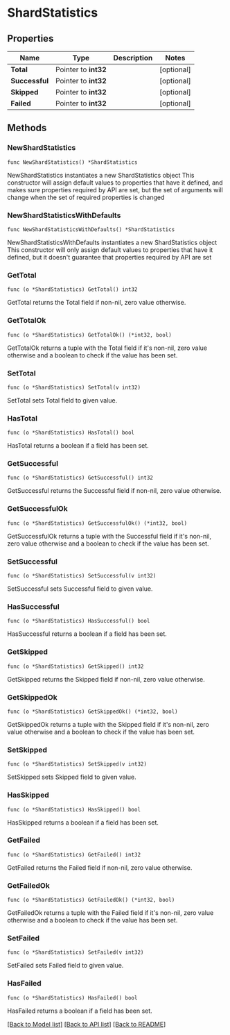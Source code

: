 # ShardStatistics

## Properties

Name | Type | Description | Notes
------------ | ------------- | ------------- | -------------
**Total** | Pointer to **int32** |  | [optional] 
**Successful** | Pointer to **int32** |  | [optional] 
**Skipped** | Pointer to **int32** |  | [optional] 
**Failed** | Pointer to **int32** |  | [optional] 

## Methods

### NewShardStatistics

`func NewShardStatistics() *ShardStatistics`

NewShardStatistics instantiates a new ShardStatistics object
This constructor will assign default values to properties that have it defined,
and makes sure properties required by API are set, but the set of arguments
will change when the set of required properties is changed

### NewShardStatisticsWithDefaults

`func NewShardStatisticsWithDefaults() *ShardStatistics`

NewShardStatisticsWithDefaults instantiates a new ShardStatistics object
This constructor will only assign default values to properties that have it defined,
but it doesn't guarantee that properties required by API are set

### GetTotal

`func (o *ShardStatistics) GetTotal() int32`

GetTotal returns the Total field if non-nil, zero value otherwise.

### GetTotalOk

`func (o *ShardStatistics) GetTotalOk() (*int32, bool)`

GetTotalOk returns a tuple with the Total field if it's non-nil, zero value otherwise
and a boolean to check if the value has been set.

### SetTotal

`func (o *ShardStatistics) SetTotal(v int32)`

SetTotal sets Total field to given value.

### HasTotal

`func (o *ShardStatistics) HasTotal() bool`

HasTotal returns a boolean if a field has been set.

### GetSuccessful

`func (o *ShardStatistics) GetSuccessful() int32`

GetSuccessful returns the Successful field if non-nil, zero value otherwise.

### GetSuccessfulOk

`func (o *ShardStatistics) GetSuccessfulOk() (*int32, bool)`

GetSuccessfulOk returns a tuple with the Successful field if it's non-nil, zero value otherwise
and a boolean to check if the value has been set.

### SetSuccessful

`func (o *ShardStatistics) SetSuccessful(v int32)`

SetSuccessful sets Successful field to given value.

### HasSuccessful

`func (o *ShardStatistics) HasSuccessful() bool`

HasSuccessful returns a boolean if a field has been set.

### GetSkipped

`func (o *ShardStatistics) GetSkipped() int32`

GetSkipped returns the Skipped field if non-nil, zero value otherwise.

### GetSkippedOk

`func (o *ShardStatistics) GetSkippedOk() (*int32, bool)`

GetSkippedOk returns a tuple with the Skipped field if it's non-nil, zero value otherwise
and a boolean to check if the value has been set.

### SetSkipped

`func (o *ShardStatistics) SetSkipped(v int32)`

SetSkipped sets Skipped field to given value.

### HasSkipped

`func (o *ShardStatistics) HasSkipped() bool`

HasSkipped returns a boolean if a field has been set.

### GetFailed

`func (o *ShardStatistics) GetFailed() int32`

GetFailed returns the Failed field if non-nil, zero value otherwise.

### GetFailedOk

`func (o *ShardStatistics) GetFailedOk() (*int32, bool)`

GetFailedOk returns a tuple with the Failed field if it's non-nil, zero value otherwise
and a boolean to check if the value has been set.

### SetFailed

`func (o *ShardStatistics) SetFailed(v int32)`

SetFailed sets Failed field to given value.

### HasFailed

`func (o *ShardStatistics) HasFailed() bool`

HasFailed returns a boolean if a field has been set.


[[Back to Model list]](../README.md#documentation-for-models) [[Back to API list]](../README.md#documentation-for-api-endpoints) [[Back to README]](../README.md)


